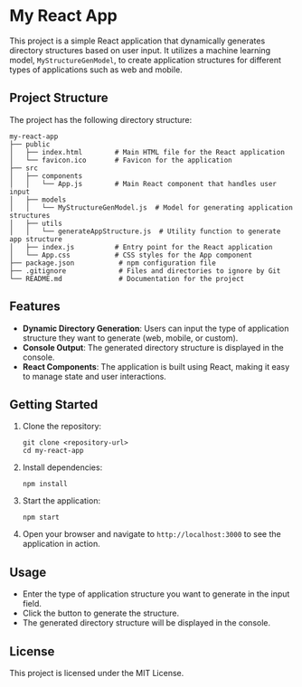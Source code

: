 # My React App

This project is a simple React application that dynamically generates directory structures based on user input. It utilizes a machine learning model, `MyStructureGenModel`, to create application structures for different types of applications such as web and mobile.

## Project Structure

The project has the following directory structure:

```
my-react-app
├── public
│   ├── index.html        # Main HTML file for the React application
│   └── favicon.ico       # Favicon for the application
├── src
│   ├── components
│   │   └── App.js        # Main React component that handles user input
│   ├── models
│   │   └── MyStructureGenModel.js  # Model for generating application structures
│   ├── utils
│   │   └── generateAppStructure.js  # Utility function to generate app structure
│   ├── index.js          # Entry point for the React application
│   └── App.css           # CSS styles for the App component
├── package.json           # npm configuration file
├── .gitignore             # Files and directories to ignore by Git
└── README.md              # Documentation for the project
```

## Features

- **Dynamic Directory Generation**: Users can input the type of application structure they want to generate (web, mobile, or custom).
- **Console Output**: The generated directory structure is displayed in the console.
- **React Components**: The application is built using React, making it easy to manage state and user interactions.

## Getting Started

1. Clone the repository:
   ```
   git clone <repository-url>
   cd my-react-app
   ```

2. Install dependencies:
   ```
   npm install
   ```

3. Start the application:
   ```
   npm start
   ```

4. Open your browser and navigate to `http://localhost:3000` to see the application in action.

## Usage

- Enter the type of application structure you want to generate in the input field.
- Click the button to generate the structure.
- The generated directory structure will be displayed in the console.

## License

This project is licensed under the MIT License.